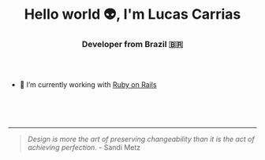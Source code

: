 <h1 align="center">Hello world 👽, I'm Lucas Carrias</h1>
<h3 align="center">Developer from Brazil 🇧🇷</h3>

<br>
<br>

<p>

- 💼 I’m currently working with [Ruby on Rails](https://rubyonrails.org/)


</p>

<br>
<br>
<br>

---

> *Design is more the art of preserving changeability than it is the act of achieving perfection.* - Sandi Metz
